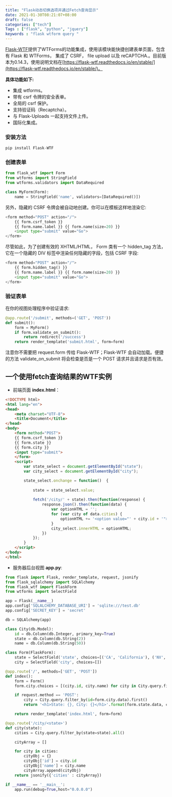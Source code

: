 ```yaml
---
title: "Flask动态切换选项并通过Fetch查询显示"
date: 2021-01-30T08:21:07+08:00
draft: false
categories: ["tech"]
Tags : ["flask", "python", "jquery"]
keywords : "flask wtform query "
---
```



[Flask-WTF](https://pypi.org/project/Flask-WTF/)提供了WTForms的功能集成，使用该模块能快捷创建表单页面，包含有 Flask 和 WTForms， 集成了 CSRF， file upload 以及 reCAPTCHA.。目前版本为0.14.3，使用说明文档在[https://flask-wtf.readthedocs.io/en/stable/](https://flask-wtf.readthedocs.io/en/stable/)。
  
**具体功能如下:** 
- 集成 wtforms。
- 带有 csrf 令牌的安全表单。
- 全局的 csrf 保护。
- 支持验证码（Recaptcha）。
- 与 Flask-Uploads 一起支持文件上传。
- 国际化集成。

### 安装方法
```python
pip install Flask-WTF
```

### 创建表单
```python
from flask_wtf import Form
from wtforms import StringField
from wtforms.validators import DataRequired

class MyForm(Form):
    name = StringField('name', validators=[DataRequired()])
```

另外，隐藏的 CSRF 令牌会被自动地创建。你可以在模板这样地渲染它:
```python
<form method="POST" action="/">
    {{ form.csrf_token }}
    {{ form.name.label }} {{ form.name(size=20) }}
    <input type="submit" value="Go">
</form>
```
尽管如此，为了创建有效的 XHTML/HTML， Form 类有一个 hidden_tag 方法， 它在一个隐藏的 DIV 标签中渲染任何隐藏的字段，包括 CSRF 字段:
```python
<form method="POST" action="/">
    {{ form.hidden_tag() }}
    {{ form.name.label }} {{ form.name(size=20) }}
    <input type="submit" value="Go">
</form>
```  

### 验证表单
在你的视图处理程序中验证请求:
```python
@app.route('/submit', methods=('GET', 'POST'))
def submit():
    form = MyForm()
    if form.validate_on_submit():
        return redirect('/success')
    return render_template('submit.html', form=form)
```
注意你不需要把 request.form 传给 Flask-WTF；Flask-WTF 会自动加载。便捷的方法 validate_on_submit 将会检查是否是一个 POST 请求并且请求是否有效。
  


## 一个使用fetch查询结果的WTF实例  
- 前端页面 **index.html**：
```html
<!DOCTYPE html>
<html lang="en">
<head>
    <meta charset="UTF-8">
    <title>Document</title>
</head>
<body>
    <form method="POST">
    {{ form.csrf_token }}
    {{ form.state }}
    {{ form.city }}
    <input type="submit">
    </form>
    <script>
        var state_select = document.getElementById("state");
        var city_select = document.getElementById("city");

        state_select.onchange = function()  {
             
            state = state_select.value;
            
            fetch('/city/' + state).then(function(response) {
                response.json().then(function(data) {
                    var optionHTML = '';
                    for (var city of data.cities) {
                        optionHTML += '<option value="' + city.id + '">' + city.name + '</option>';
                    }
                    city_select.innerHTML = optionHTML;
                })
            });
        }
    </script>
</body>
</html>
```  

- 服务器后台视图 **app.py**:
```python
from flask import Flask, render_template, request, jsonify
from flask_sqlalchemy import SQLAlchemy 
from flask_wtf import FlaskForm 
from wtforms import SelectField

app = Flask(__name__)
app.config['SQLALCHEMY_DATABASE_URI'] = 'sqlite:///test.db'
app.config['SECRET_KEY'] = 'secret'

db = SQLAlchemy(app)

class City(db.Model):
    id = db.Column(db.Integer, primary_key=True)
    state = db.Column(db.String(2))
    name = db.Column(db.String(50))

class Form(FlaskForm):
    state = SelectField('state', choices=[('CA', 'California'), ('NV', 'Nevada')]) 
    city = SelectField('city', choices=[])

@app.route('/', methods=['GET', 'POST'])
def index():
    form = Form()
    form.city.choices = [(city.id, city.name) for city in City.query.filter_by(state='CA').all()]

    if request.method == 'POST':
        city = City.query.filter_by(id=form.city.data).first()
        return '<h1>State: {}, City: {}</h1>'.format(form.state.data, city.name)

    return render_template('index.html', form=form)

@app.route('/city/<state>')
def city(state):
    cities = City.query.filter_by(state=state).all()

    cityArray = []

    for city in cities:
        cityObj = {}
        cityObj['id'] = city.id
        cityObj['name'] = city.name
        cityArray.append(cityObj)
    return jsonify({'cities' : cityArray})

if __name__ == '__main__':
    app.run(debug=True,host="0.0.0.0")
```